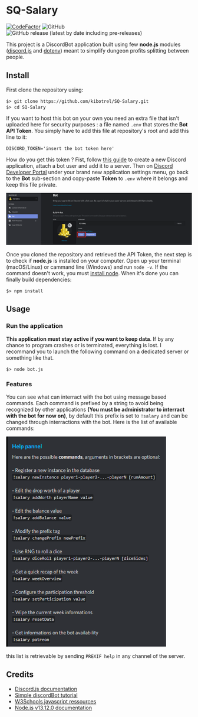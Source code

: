 # SQ-Salary

[![CodeFactor](https://www.codefactor.io/repository/github/kibotrel/sq-salary/badge)](https://www.codefactor.io/repository/github/kibotrel/sq-salary) ![GitHub](https://img.shields.io/github/license/kibotrel/SQ-Salary) ![GitHub release (latest by date including pre-releases)](https://img.shields.io/github/v/release/kibotrel/SQ-Salary?include_prereleases)

This project is a DiscordBot application built using few **node.js** modules ([discord.js](https://discord.js.org/#/docs/main/stable/general/welcome) and [dotenv](https://www.npmjs.com/package/dotenv)) meant to simplify dungeon profits splitting between people.

## Install

First clone the repository using:

```shell
$> git clone https://github.com/kibotrel/SQ-Salary.git
$> cd SQ-Salary
```

If you want to host this bot on your own you need an extra file that isn't uploaded here for security purposes : a file named `.env` that stores the **Bot API Token**. You simply have to add this file at repository's root and add this line to it:

```
DISCORD_TOKEN='insert the bot token here'
```

How do you get this token ? Fist, follow [this guide](https://discordpy.readthedocs.io/en/latest/discord.html) to create a new Discord application, attach a bot user and add it to a server. Then on [Discord Developer Portal](https://discordapp.com/developers/applications) under your brand new application settings menu, go back to the **Bot** sub-section and copy-paste **Token** to `.env` where it belongs and keep this file private.

![API Token](/screenshots/screen0.png)

Once you cloned the repository and retrieved the API Token, the next step is to check if **node.js** is installed on your computer. Open up your terminal (macOS/Linux) or cammand line (Windows) and run `node -v`. If the command doesn't work, you must [install node](https://nodejs.org/en/download/). When it's done you can finally build dependencies:

```shell
$> npm install
```

## Usage

### Run the application

**This application must stay active if you want to keep data**. If by any chance to program crashes or is terminated, everything is lost. I recommand you to launch the following command on a dedicated server or something like that.

```shell
$> node bot.js
```

### Features

You can see what can interract with the bot using message based commands. Each command is prefixed by a string to avoid being recognized by other applications **(You must be administrator to interract with the bot for now on)**, by default this prefix is set to `!salary` and can be changed through interractions with the bot. Here is the list of available commands:

![commands](/screenshots/screen1.png)

this list is retrievable by sending `PREXIF help` in any channel of the server.

## Credits

* [Discord.js documentation](https://discord.js.org/#/docs/main/stable/general/welcome)
* [Simple discordBot tutorial](https://medium.com/davao-js/2019-tutorial-creating-your-first-simple-discord-bot-47fc836a170b)
* [W3Schools javascript ressources](https://www.w3schools.com/js/)
* [Node.js v13.12.0 documentation](https://nodejs.org/docs/latest-v13.x/api/)
